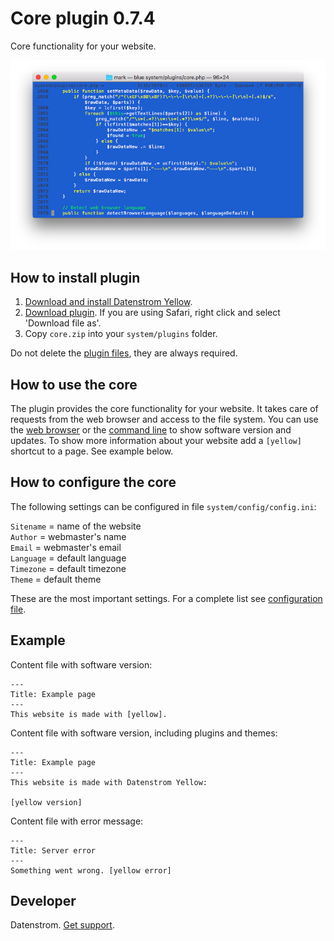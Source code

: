 Core plugin 0.7.4
=================
Core functionality for your website.

<p align="center"><img src="core-screenshot.png?raw=true" alt="Screenshot"></p>

## How to install plugin

1. [Download and install Datenstrom Yellow](https://github.com/datenstrom/yellow/).
2. [Download plugin](https://github.com/datenstrom/yellow-plugins/raw/master/zip/core.zip). If you are using Safari, right click and select 'Download file as'.
3. Copy `core.zip` into your `system/plugins` folder.

Do not delete the [plugin files](update.ini), they are always required.

## How to use the core

The plugin provides the core functionality for your website. It takes care of requests from the web browser and access to the file system. You can use the [web browser](https://github.com/datenstrom/yellow-plugins/tree/master/edit) or the [command line](https://github.com/datenstrom/yellow-plugins/tree/master/command) to show software version and updates. To show more information about your website add a `[yellow]` shortcut to a page. See example below.

## How to configure the core

The following settings can be configured in file `system/config/config.ini`:

`Sitename` = name of the website  
`Author` = webmaster's name  
`Email` = webmaster's email  
`Language` = default language  
`Timezone` = default timezone  
`Theme` = default theme  

These are the most important settings. For a complete list see [configuration file](https://github.com/datenstrom/yellow/blob/master/system/config/config.ini).

## Example

Content file with software version:

```
---
Title: Example page
---
This website is made with [yellow].
```

Content file with software version, including plugins and themes:

```
---
Title: Example page
---
This website is made with Datenstrom Yellow:

[yellow version]
```

Content file with error message:

```
---
Title: Server error
---
Something went wrong. [yellow error]
```

## Developer

Datenstrom. [Get support](https://developers.datenstrom.se/help/support).
